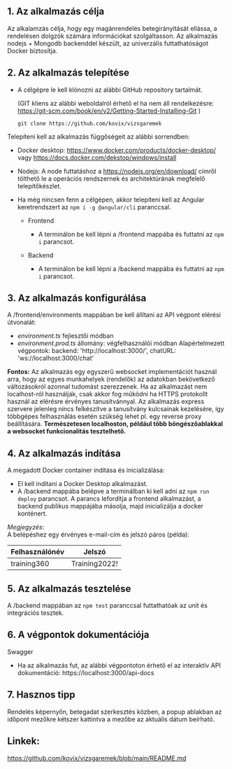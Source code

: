 

## **1. Az alkalmazás célja**

Az alkalamzás célja, hogy egy magánrendelés betegirányítását ellássa, a rendelésen dolgzók számára információkat szolgáltasson.
Az alkalmazás nodejs + Mongodb backenddel készült, az univerzális futtathatóságot Docker biztosítja.

## **2. Az alkalmazás telepítése**


- A célgépre le kell klónozni az alábbi GitHub repository tartalmát.

   (GIT kliens az alábbi weboldalról érhető el ha nem áll rendelkezésre: https://git-scm.com/book/en/v2/Getting-Started-Installing-Git )
   
   `git clone https://github.com/kovix/vizsgaremek`
   

Telepíteni kell az alkalmazás függőségeit az alábbi sorrendben:
- Docker desktop: https://www.docker.com/products/docker-desktop/ vagy https://docs.docker.com/dekstop/windows/install
- Nodejs: A node futtatáshoz a https://nodejs.org/en/download/ címről tölthető le a operációs rendszernek és architektúrának megfelelő telepítőkészlet.

- Ha még nincsen fenn a célgépen, akkor telepíteni kell az Angular keretrendszert az `npm i -g @angular/cli` paranccsal.

    - Frontend

        - A terminálon be kell lépni a /frontend mappába és futtatni az `npm i` parancsot.  

    - Backend

        - A terminálon be kell lépni a /backend mappába és futtatni az `npm i` parancsot.
    

## **3. Az alkalmazás konfigurálása**

A /frontend/environments mappában be kell állítani az API végpont elérési útvonalát: 

  - _environment.ts_ fejlesztői módban 
  - _environment.prod.ts_ állomány: végfelhasználói módban
Alapértelmezett végpontok:
backend:  'http://localhost:3000/',
chatURL:  'ws://localhost:3000/chat'

**Fontos:** Az alkalmazás egy egyszerű websocket implementációt használ arra, hogy az egyes munkahelyek (rendelők) az adatokban bekövetkező változásokról azonnal tudomást szerezzenek. Ha az alkalmazást nem localhost-ról használják, csak akkor fog működni ha HTTPS protokollt használ az elérésre érvényes tanusítvánnyal. Az alkalmazás express szervere jelenleg nincs felkészítve a tanusítvány kulcsainak kezelésére, így többgépes felhasználás esetén szükség lehet pl. egy reverse proxy beállítására. **Természetesen localhoston, például több böngészőablakkal a websocket funkcionalitás tesztelhető.**


## **4. Az alkalmazás indítása**

A megadott Docker container indítása és inicializálása:

- El kell indítani a Docker Desktop alkalmazást.
- A /backend mappába belépve a terminálban ki kell adni az `npm run deploy` parancsot.  A parancs lefordítja a frontend alkalmazást, a backend publikus mappájába másolja, majd inicializálja a docker konténert.

_Megjegyzés_:  
A belépéshez egy érvényes e-mail-cím és jelszó páros (példa):  

Felhasználónév | Jelszó
------------ | -------------
training360 | Training2022!


## **5. Az alkalmazás tesztelése**

A /backend mappában az `npm test` paranccsal futtathatóak az unit és integrációs tesztek.  

## **6. A végpontok dokumentációja**

Swagger 
- Ha az alkalmazás fut, az alábbi végpontoton érhető el az interaktív API dokumentáció: https://localhost:3000/api-docs

## **7. Hasznos tipp**

Rendelés képernyőn, betegadat szerkesztés közben, a popup ablakban az időpont mezőkre kétszer kattintva a mezőbe az aktuális dátum beírható.


## **Linkek:**  

https://github.com/kovix/vizsgaremek/blob/main/README.md

